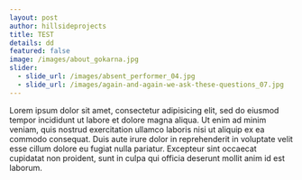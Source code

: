 ```yaml
---
layout: post
author: hillsideprojects
title: TEST
details: dd
featured: false
image: /images/about_gokarna.jpg
slider:
  - slide_url: /images/absent_performer_04.jpg
  - slide_url: /images/again-and-again-we-ask-these-questions_07.jpg
---
```

Lorem ipsum dolor sit amet, consectetur adipisicing elit, sed do eiusmod tempor incididunt ut labore et dolore magna aliqua. Ut enim ad minim veniam, quis nostrud exercitation ullamco laboris nisi ut aliquip ex ea commodo consequat. Duis aute irure dolor in reprehenderit in voluptate velit esse cillum dolore eu fugiat nulla pariatur. Excepteur sint occaecat cupidatat non proident, sunt in culpa qui officia deserunt mollit anim id est laborum.